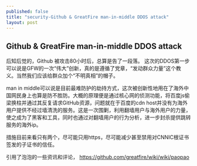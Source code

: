 ```yaml
---
published: false
title: "security-Github & GreatFire man-in-middle DDOS attack"
layout: post
---
```


## Github & GreatFire man-in-middle DDOS attack

后知后觉的，Github 被攻击80小时后，总算是告了一段落。
这次的DDOS第一步可以说是GFW的一次“伟大”创新，真的是遵循了党章，“发动群众力量”这个教义。当然我们应该给群众加个“不明真相”的帽子。

man in middle可以说是目前最难防护的劫持方式，这次被创新性地用在了海外中国网民身上也算是防不胜防。大概的原理便是通过核心网的侦测功能，将百度js偷梁换柱并通过其反复请求GitHub资源，问题就在于百度的cdn host并没有为海外用户提供不经过墙清洗的服务。这是一次围剿，利用翻墙用户与海外用户的力量，使之成为了黑客和工具，同时也通过对翻墙用户的行为分析，进一步封杀提供跳转服务的海外ip。

措施目前来看只有两个，尽可能只用https，尽可能减少甚至禁用对CNNIC根证书签发的子证书的信任。

引用了泡泡的一些资讯和评论，
https://github.com/greatfire/wiki/wiki/paopao
